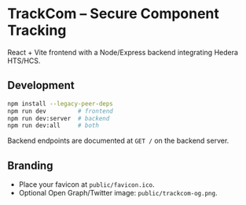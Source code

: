 # TrackCom – Secure Component Tracking

React + Vite frontend with a Node/Express backend integrating Hedera HTS/HCS.

## Development

```sh
npm install --legacy-peer-deps
npm run dev         # frontend
npm run dev:server  # backend
npm run dev:all     # both
```

Backend endpoints are documented at `GET /` on the backend server.

## Branding

- Place your favicon at `public/favicon.ico`.
- Optional Open Graph/Twitter image: `public/trackcom-og.png`.
